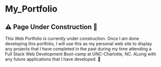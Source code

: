 # My_Portfolio

## :warning: Page Under Construction :construction:

This Web Portfolio is currently under construction. Once I am done developing this portfolio, I will use this as my personal web site to display any projects that I have completed in the past during my time attending a Full Stack Web Development Boot-camp at UNC-Charlotte, NC. ALong with any future applications that I have developed. :metal: